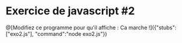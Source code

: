 # Exercice de javascript #2

@[Modifiez ce programme pour qu'il affiche : Ca marche !]({"stubs":["exo2.js"], "command":"node exo2.js"})

